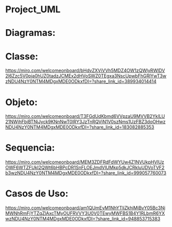 # Project_UML

# Diagramas:

# Classe:

https://miro.com/welcomeonboard/bHdvZXViVVh5MDZ4OW1zQWlyRWlDV2l6Zzc5V0pja0hUZ0tadzJCMEx2dHVoSWZ0TEgxa3NscUpwbFhGRlYwT3wzNDU4NzY0NTM4MDgxMDE0ODkxfDI=?share_link_id=389934014414 

# Objeto: 

https://miro.com/welcomeonboard/T3FGdUdKbmd6VVpzaU9MVVB2YklLU21NWjhFbjBTNjJyck9KNnNwT0lRY3JzTnRQVjN1V0szNms1UzFBZ3doOHwzNDU4NzY0NTM4MDgxMDE0ODkxfDI=?share_link_id=183082885353

# Sequencia: 

https://miro.com/welcomeonboard/MEM3ZDFRdFdWYUw4Z1NVUkpHVlUzOWF6WTZFUkI2QWt6bHBPcDR1SnFLOEJmdVlUMkp5dkJCRkluUDVoTVF2b3wzNDU4NzY0NTM4MDgxMDE0ODkxfDI=?share_link_id=999057760073 

# Casos de Uso: 

https://miro.com/welcomeonboard/am1QUmEyM1NhYTliZkhjMjBvY05Bc3NjMWNhRmFjYTZqZlAxcTMyOUFRVVY3U0V0TEwyMWFBS1B4Y1RLbmR6YXwzNDU4NzY0NTM4MDgxMDE0ODkxfDI=?share_link_id=948853715383 
